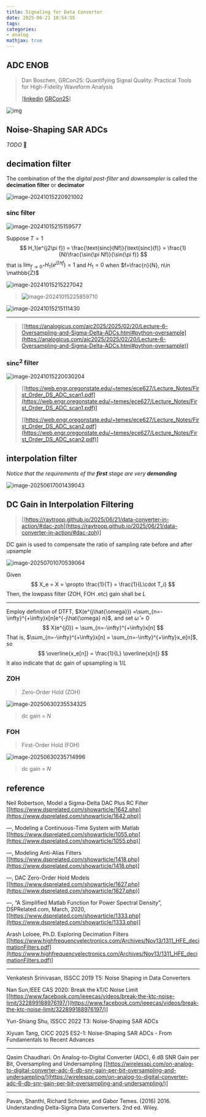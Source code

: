 ```yaml
---
title: Signaling for Data Converter
date: 2025-06-21 18:54:55
tags:
categories:
- analog
mathjax: true
---
```




## ADC ENOB

> Dan Boschen, GRCon25: Quantifying Signal Quality: Practical Tools for High-Fidelity Waveform Analysis
>
> [[linkedin](https://www.linkedin.com/posts/danboschen_determining-the-effective-number-of-bits-activity-7367534634886246400-tfzu) [GRCon25](https://events.gnuradio.org/event/26/contributions/761/)]

![img](signaling-ad-da/1756557137977.jpeg)





## Noise-Shaping SAR ADCs

*TODO* &#128197;





## decimation filter

The combination of the the *digital post-filter* and *downsampler* is called the **decimation filter** or **decimator**

![image-20241015220921002](signaling-ad-da/image-20241015220921002.png)

###  $\text{sinc}$ filter



![image-20241015215159577](signaling-ad-da/image-20241015215159577.png)

Suppose $T=1$
$$
H_1(e^{j2\pi f}) = \frac{\text{sinc}(Nf)}{\text{sinc}(f)} = \frac{1}{N}\frac{\sin(\pi Nf)}{\sin(\pi f)}
$$
that is $\lim_{f\to 0^+}H_1(e^{j2\pi f}) = 1$  and $H_1 = 0$ when $f=\frac{n}{N}, n\in \mathbb{Z}$



![image-20241015215227042](signaling-ad-da/image-20241015215227042.png)

> ![image-20241015225859710](signaling-ad-da/image-20241015225859710.png)



![image-20241015215111430](signaling-ad-da/image-20241015215111430.png)

---

> [[https://analogicus.com/aic2025/2025/02/20/Lecture-6-Oversampling-and-Sigma-Delta-ADCs.html#python-oversample](https://analogicus.com/aic2025/2025/02/20/Lecture-6-Oversampling-and-Sigma-Delta-ADCs.html#python-oversample)]


### $\text{sinc}^2$ filter

![image-20241015220030204](signaling-ad-da/image-20241015220030204.png)



> [[https://web.engr.oregonstate.edu/~temes/ece627/Lecture_Notes/First_Order_DS_ADC_scan1.pdf](https://web.engr.oregonstate.edu/~temes/ece627/Lecture_Notes/First_Order_DS_ADC_scan1.pdf)]
>
> [[https://web.engr.oregonstate.edu/~temes/ece627/Lecture_Notes/First_Order_DS_ADC_scan2.pdf](https://web.engr.oregonstate.edu/~temes/ece627/Lecture_Notes/First_Order_DS_ADC_scan2.pdf)]



## interpolation filter

*Notice that the requirements of the **first** stage are very **demanding***

![image-20250617001439043](signaling-ad-da/image-20250617001439043.png)





## DC Gain in Interpolation Filtering

> [[https://raytroop.github.io/2025/06/21/data-converter-in-action/#dac-zoh](https://raytroop.github.io/2025/06/21/data-converter-in-action/#dac-zoh)]

DC gain is used to compensate the ratio of sampling rate before and after upsample

![image-20250701070539064](signaling-ad-da/image-20250701070539064.png)

Given
$$
X_e = X =  \propto \frac{1}{T} = \frac{1}{L\cdot T_i}
$$
Then, the lowpass filter (ZOH, FOH .etc) gain shall be $L$

---

Employ definition of DTFT,  $X(e^{j\hat{\omega}})
=\sum_{n=-\infty}^{+\infty}x[n]e^{-j\hat{\omega} n}$, and set $\hat{\omega} = 0$
$$
X(e^{j0}) = \sum_{n=-\infty}^{+\infty}x[n]
$$
That is, $\sum_{n=-\infty}^{+\infty}x[n] = \sum_{n=-\infty}^{+\infty}x_e[n]$, so
$$
\overline{x_e[n]} = \frac{1}{L} \overline{x[n]}
$$
It also indicate that dc gain of upsampling is $1/L$




### ZOH

> Zero-Order Hold (ZOH)

![image-20250630235534325](signaling-ad-da/image-20250630235534325.png)

> dc gain = $N$

### FOH

> First-Order Hold (FOH) 

![image-20250630235714996](signaling-ad-da/image-20250630235714996.png)

> dc gain = $N$





## reference

Neil Robertson, Model a Sigma-Delta DAC Plus RC Filter [[https://www.dsprelated.com/showarticle/1642.php](https://www.dsprelated.com/showarticle/1642.php)]

—, Modeling a Continuous-Time System with Matlab [[https://www.dsprelated.com/showarticle/1055.php](https://www.dsprelated.com/showarticle/1055.php)]

—, Modeling Anti-Alias Filters [[https://www.dsprelated.com/showarticle/1418.php](https://www.dsprelated.com/showarticle/1418.php)]

—, DAC Zero-Order Hold Models [[https://www.dsprelated.com/showarticle/1627.php](https://www.dsprelated.com/showarticle/1627.php)]

—, “A Simplified Matlab Function for Power Spectral Density”, DSPRelated.com, March, 2020, [[https://www.dsprelated.com/showarticle/1333.php](https://www.dsprelated.com/showarticle/1333.php)]

Arash Loloee, Ph.D. Exploring Decimation Filters [[https://www.highfrequencyelectronics.com/Archives/Nov13/1311_HFE_decimationFilters.pdf](https://www.highfrequencyelectronics.com/Archives/Nov13/1311_HFE_decimationFilters.pdf)]

---

Venkatesh Srinivasan, ISSCC 2019 T5: Noise Shaping in Data Converters

Nan Sun,IEEE CAS 2020: Break the kT/C Noise Limit [[https://www.facebook.com/ieeecas/videos/break-the-ktc-noise-limit/322899188976197/](https://www.facebook.com/ieeecas/videos/break-the-ktc-noise-limit/322899188976197/)]

Yun-Shiang Shu, ISSCC 2022 T3: Noise-Shaping SAR ADCs

Xiyuan Tang, CICC 2025 ES2-1: Noise-Shaping SAR ADCs - From Fundamentals to Recent Advances

---

Qasim Chaudhari. On Analog-to-Digital Converter (ADC), 6 dB SNR Gain per Bit, Oversampling and Undersampling [[https://wirelesspi.com/on-analog-to-digital-converter-adc-6-db-snr-gain-per-bit-oversampling-and-undersampling/](https://wirelesspi.com/on-analog-to-digital-converter-adc-6-db-snr-gain-per-bit-oversampling-and-undersampling/)]

---

Pavan, Shanthi, Richard Schreier, and Gabor Temes. (2016) 2016. Understanding Delta-Sigma Data Converters. 2nd ed. Wiley. 

